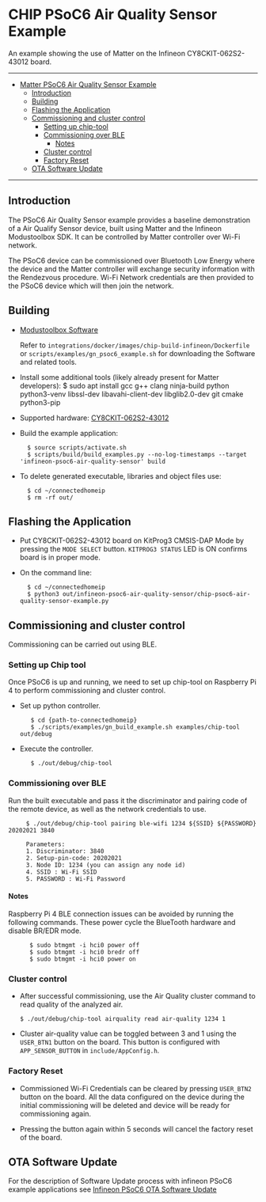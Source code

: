 # CHIP PSoC6 Air Quality Sensor Example

An example showing the use of Matter on the Infineon CY8CKIT-062S2-43012 board.

<hr>

-   [Matter PSoC6 Air Quality Sensor Example](#hip-psoc6-air-quality-sensor-example)
    -   [Introduction](#introduction)
    -   [Building](#building)
    -   [Flashing the Application](#flashing-the-application)
    -   [Commissioning and cluster control](#commissioning-and-cluster-control)
        -   [Setting up chip-tool](#setting-up-chip-tool)
        -   [Commissioning over BLE](#commissioning-over-ble)
            -   [Notes](#notes)
        -   [Cluster control](#cluster-control)
        -   [Factory Reset](#factory-reset)
    -   [OTA Software Update](#ota-software-update)

<hr>

## Introduction

The PSoC6 Air Quality Sensor example provides a baseline demonstration of a Air Qualify Sensor
device, built using Matter and the Infineon Modustoolbox SDK. It can be
controlled by Matter controller over Wi-Fi network.

The PSoC6 device can be commissioned over Bluetooth Low Energy where the device
and the Matter controller will exchange security information with the Rendezvous
procedure. Wi-Fi Network credentials are then provided to the PSoC6 device which
will then join the network.

## Building

-   [Modustoolbox Software](https://www.cypress.com/products/modustoolbox)

    Refer to `integrations/docker/images/chip-build-infineon/Dockerfile` or
    `scripts/examples/gn_psoc6_example.sh` for downloading the Software and
    related tools.

-   Install some additional tools (likely already present for Matter
    developers): \$ sudo apt install gcc g++ clang ninja-build python
    python3-venv libssl-dev libavahi-client-dev libglib2.0-dev git cmake
    python3-pip

-   Supported hardware:
    [CY8CKIT-062S2-43012](https://www.cypress.com/CY8CKIT-062S2-43012)

*   Build the example application:

          $ source scripts/activate.sh
          $ scripts/build/build_examples.py --no-log-timestamps --target 'infineon-psoc6-air-quality-sensor' build

-   To delete generated executable, libraries and object files use:

          $ cd ~/connectedhomeip
          $ rm -rf out/

## Flashing the Application

-   Put CY8CKIT-062S2-43012 board on KitProg3 CMSIS-DAP Mode by pressing the
    `MODE SELECT` button. `KITPROG3 STATUS` LED is ON confirms board is in
    proper mode.

-   On the command line:

          $ cd ~/connectedhomeip
          $ python3 out/infineon-psoc6-air-quality-sensor/chip-psoc6-air-quality-sensor-example.py

## Commissioning and cluster control

Commissioning can be carried out using BLE.

### Setting up Chip tool

Once PSoC6 is up and running, we need to set up chip-tool on Raspberry Pi 4 to
perform commissioning and cluster control.

-   Set up python controller.

           $ cd {path-to-connectedhomeip}
           $ ./scripts/examples/gn_build_example.sh examples/chip-tool out/debug

-   Execute the controller.

           $ ./out/debug/chip-tool

### Commissioning over BLE

Run the built executable and pass it the discriminator and pairing code of the
remote device, as well as the network credentials to use.

         $ ./out/debug/chip-tool pairing ble-wifi 1234 ${SSID} ${PASSWORD} 20202021 3840

         Parameters:
         1. Discriminator: 3840
         2. Setup-pin-code: 20202021
         3. Node ID: 1234 (you can assign any node id)
         4. SSID : Wi-Fi SSID
         5. PASSWORD : Wi-Fi Password

#### Notes

Raspberry Pi 4 BLE connection issues can be avoided by running the following
commands. These power cycle the BlueTooth hardware and disable BR/EDR mode.

          $ sudo btmgmt -i hci0 power off
          $ sudo btmgmt -i hci0 bredr off
          $ sudo btmgmt -i hci0 power on

### Cluster control

-   After successful commissioning, use the Air Quality cluster command to read
    quality of the analyzed air.

    `$ ./out/debug/chip-tool airquality read air-quality 1234 1`


-   Cluster air-quality value can be toggled between 3 and 1 using the `USER_BTN1`
    button on the board. This button is configured with `APP_SENSOR_BUTTON` in `include/AppConfig.h`.

### Factory Reset

-   Commissioned Wi-Fi Credentials can be cleared by pressing `USER_BTN2` button
    on the board. All the data configured on the device during the initial
    commissioning will be deleted and device will be ready for commissioning
    again.

-   Pressing the button again within 5 seconds will cancel the factory reset of
    the board.

## OTA Software Update

For the description of Software Update process with infineon PSoC6 example
applications see
[Infineon PSoC6 OTA Software Update](../../../../docs/guides/infineon_psoc6_software_update.md)

